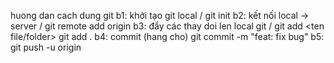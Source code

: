 huong dan cach dung git
b1: khởi tạo git local / git init
b2: kết nối local -> server / git remote add origin <link git> 
b3: đẩy các thay doi len local git / git add <ten file/folder> git add .
b4: commit (hang cho) git commit -m "feat: fix bug"
b5: git push -u origin <ten nhanh>